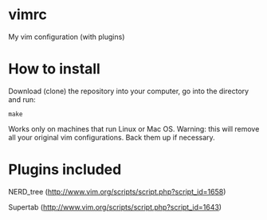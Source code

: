 vimrc
=====

My vim configuration (with plugins) 

How to install
=====
Download (clone) the repository into your computer, go into the directory and run:

	make

Works only on machines that run Linux or Mac OS.
Warning: this will remove all your original vim configurations. Back them up if necessary.

Plugins included
=====
NERD_tree (http://www.vim.org/scripts/script.php?script_id=1658)

Supertab (http://www.vim.org/scripts/script.php?script_id=1643)
